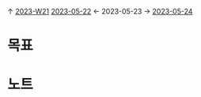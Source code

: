 
↑ [2023-W21](2023-W21.md)
[2023-05-22](2023-05-22.md) ← 2023-05-23 → [2023-05-24](2023-05-24.md)


# 목표



# 노트




